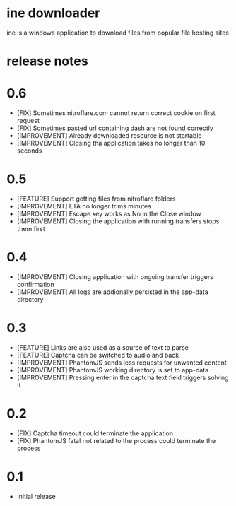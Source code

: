 ine downloader
==============

ine is a windows application to download files from popular file hosting sites

release notes
=============

# 0.6
- [FIX] Sometimes nitroflare.com cannot return correct cookie on first request
- [FIX] Sometimes pasted url containing dash are not found correctly
- [IMPROVEMENT] Already downloaded resource is not startable
- [IMPROVEMENT] Closing tha application takes no longer than 10 seconds

# 0.5
- [FEATURE] Support getting files from nitroflare folders
- [IMPROVEMENT] ETA no longer trims minutes
- [IMPROVEMENT] Escape key works as No in the Close window
- [IMPROVEMENT] Closing the application with running transfers stops them first

# 0.4
- [IMPROVEMENT] Closing application with ongoing transfer triggers confirmation
- [IMPROVEMENT] All logs are addionally persisted in the app-data directory

# 0.3
- [FEATURE] Links are also used as a source of text to parse
- [FEATURE] Captcha can be switched to audio and back
- [IMPROVEMENT] PhantomJS sends less requests for unwanted content
- [IMPROVEMENT] PhantomJS working directory is set to app-data
- [IMPROVEMENT] Pressing enter in the captcha text field triggers solving it

# 0.2
- [FIX] Captcha timeout could terminate the application
- [FIX] PhantomJS fatal not related to the process could terminate the process

# 0.1
- Initial release